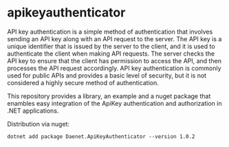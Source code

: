 # apikeyauthenticator
API key authentication is a simple method of authentication that involves sending an API key along with an API request to the server. The API key is a unique identifier that is issued by the server to the client, and it is used to authenticate the client when making API requests. The server checks the API key to ensure that the client has permission to access the API, and then processes the API request accordingly. API key authentication is commonly used for public APIs and provides a basic level of security, but it is not considered a highly secure method of authentication.

This repository provides a library, an example and a nuget package that enambles easy integration of the ApiKey authentication and authorization in .NET applications.

Distribution via nuget:
~~~
dotnet add package Daenet.ApiKeyAuthenticator --version 1.0.2
~~~
